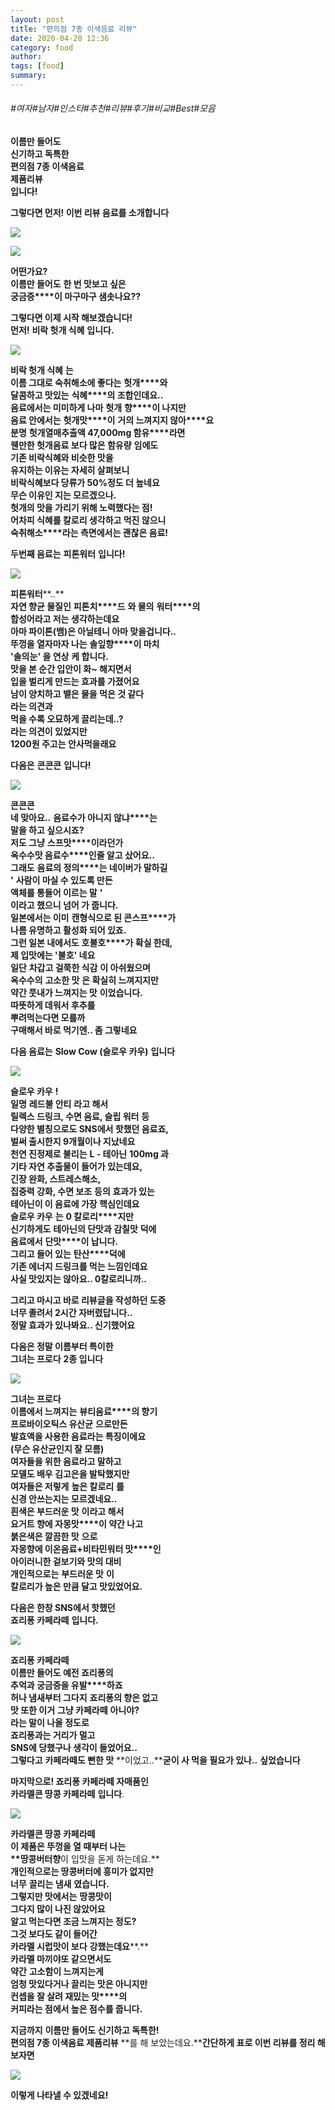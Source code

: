 ```yaml
---
layout: post
title: "편의점 7종 이색음료 리뷰"
date: 2020-04-28 12:36
category: food
author: 
tags: [food]
summary: 
---
```


###### #여자#남자#인스타#추천#리뷰#후기#비교#Best#모음


**이름만 들어도**  
**신기하고 독특한**  
**편의점 7종 이색음료**  
**제품리뷰**  
**입니다!**  
  
**그렇다면 먼저! 이번 리뷰 음료를 소개합니다**  
  

![](https://post-phinf.pstatic.net/MjAxNzAzMjFfMjE4/MDAxNDkwMDI2MDAzNDE2.-9MUQ2OI6tRPy8aYSaCheYXm7_exlZM0RKtF6v-yp2Qg.X8OeUa-DjEKAVYkvY-oZO3N0GaLzgnXv3-Z_XD6u8rUg.PNG/%EA%B0%9C%EC%9A%941.png?type=w1200)

![](https://post-phinf.pstatic.net/MjAxNzAzMjFfMzAg/MDAxNDkwMDI2Mjg0MDYw.GdfY9xWQLsZpk5wpKIUPyvT8QmUr9JUvFB3jV2PFyOkg.Ffffjq4wGMp48d7JTCYa75PTBU0n6K-p4i6UcftjF4Ig.PNG/%EA%B0%9C%EC%9A%942.png?type=w1200)

**어떤가요?**  
**이름만 들어도** **한 번 맛보고 싶은**  
**궁금증****이 마구마구 샘솟나요??**  
  

**그렇다면 이제 시작 해보겠습니다!**  
**먼저!** **비락 헛개 식혜** **입니다.**

![](https://post-phinf.pstatic.net/MjAxNzAzMjFfMTgw/MDAxNDkwMDI4NzEwNjI0.VcD2yzshPwhXgzRDgI4lmBfqRyPioXNoLytiGfyArDwg.VTAWL3EocbjJ_k_VLSPxbd3QPv6-D3W0oAP52mteaz4g.PNG/%ED%97%9B%EA%B0%9C%EA%B0%9C%EC%9A%94%EC%88%98%EC%A0%95.png?type=w1200)

**비락 헛개 식혜** **는**  
**이름 그대로 숙취해소에 좋다는** **헛개****와**  
**달콤하고 맛있는** **식혜****의 조합인데요..**  
**음료에서는 미미하게 나마** **헛개**  **향****이 나지만**  
**음료 안에서는** **헛개맛****이** **거의 느껴지지 않아****요**  
**분명** **헛개열매추출액 47,000mg 함유****라면**  
**웬만한 헛개음료 보다 많은 함유량**  **임에도**  
**기존 비락식혜와 비슷한 맛을**  
**유지하는 이유는 자세히 살펴보니**  
**비락식혜보다 당류가 50%정도 더 높네요**  
**무슨 이유인 지는 모르겠으나.**  
**헛개의 맛을 가리기 위해 노력했다는 점!**  
**어차피 식혜를 칼로리 생각하고 먹진 않으니**  
**숙취해소****라는 측면에서는 괜찮은 음료!**  
  

**두번째 음료는** **피톤워터** **입니다!**  
  

![](https://post-phinf.pstatic.net/MjAxNzAzMjFfMTMg/MDAxNDkwMDM0MjM1MjE1.FBPVHW4PPazt4VPpy7QDgctc7E1bB4NSpBIw0gITjL8g.PWC9WnIuBDXUOIerJZkbEDQfxFiXd6r2hkO_Egf0gNEg.PNG/%ED%94%BC%ED%86%A4%EA%B0%9C%EC%9A%94%EC%88%98%EC%A0%95.png?type=w1200)

**피톤워터****..**  
**자연 향균 물질인** **피톤치****드** **와 물의** **워터****의**  
**합성어라고 저는 생각하는데요**  
**아마 파이톤(뱀)은 아닐테니 아마 맞을겁니다..**  
**뚜껑을 열자마자 나는** **솔잎향****이 마치**  
**'솔의눈' 을 연상** **케 합니다.**  
**맛을 본 순간 입안이 화~ 해지면서**  
**입을 벌리게 만드는 효과를 가졌어요**  
**남이 양치하고 뱉은 물을 먹은 것 같다**  
**라는 의견과**  
**먹을 수록 오묘하게 끌리는데..?**  
**라는 의견이 있었지만**  
**1200원 주고는 안사먹을래요**

**다음은** **콘콘콘** **입니다!**

![](https://post-phinf.pstatic.net/MjAxNzAzMjFfMjQ2/MDAxNDkwMDMyOTUyNzU3.90GSCFSjmZ1TIUTIQl1Ez596CJVLyUq8Rr1UHFSfSzcg.w7w3dT6Kmj5q4oSxetbsryUL7COFdXdu8myFCWgbx8Yg.PNG/%EC%BD%98%EC%BD%98%EC%BD%98%EA%B0%9C%EC%9A%94.png?type=w1200)

**콘콘콘**  
**네 맞아요..** **음료수가 아니지 않냐****는**  
**말을 하고 싶으시죠?**  
**저도 그냥** **스프맛****이라던가**  
**옥수수맛 음료수****인줄 알고 샀어요..**  
**그래도** **음료의 정의****는 네이버가 말하길**  
**'** **사람이 마실 수 있도록 만든**  
**액체를 통들어 이르는 말** **'**  
**이라고 했으니 넘어 가 줍니다.**  
**일본에서는 이미** **캔형식으로 된 콘스프****가**  
**나름 유명하고 활성화 되어 있죠.**  
**그런 일본 내에서도** **호불호****가 확실 한데,**  
**제 입맛에는 '****불호****' 네요**  
**일단** **차갑고 걸쭉한 식감** **이 아쉬웠으며**  
**옥수수의** **고소한 맛** **은 확실히 느껴지지만**  
**약간 풋내가 느껴지는 맛** **이었습니다.**  
**따뜻하게 데워서 후추를**  
**뿌려먹는다면 모를까**  
**구매해서 바로 먹기엔.. 좀 그렇네요**  
  

**다음 음료는** **Slow Cow (슬로우 카우)** **입니다**

![](https://post-phinf.pstatic.net/MjAxNzAzMjFfNjgg/MDAxNDkwMDM0NzI0MDkz.mTinpa5rbIVdCEpIMvlAkFQODO9T2q-rYzxfGpTHmtUg.YkrecTPEt7BsB_7Z0cFNDQ5S3fPq-ItLsA2NS7QADPkg.PNG/%EC%8A%AC%EB%A1%9C%EC%B9%B4%EC%9A%B0_%EA%B0%9C%EC%9A%94.png?type=w1200)

**슬로우 카우** **!**  
**일명** **레드불 안티** **라고 해서**  
**릴렉스 드링크, 수면 음료, 슬립 워터**  **등**  
**다양한 별칭으로도 SNS에서 핫했던 음료죠,**  
**벌써 출시한지 9개월이나 지났네요**  
**천연 진정제로 불리는** **L - 테아닌** **100mg 과**  
**기타 자연 추출물이 들어가 있는데요,**  
**긴장 완화, 스트레스해소,**  
**집중력 강화, 수면 보조**  **등의 효과가 있는**  
**테아닌이 이 음료에 가장 핵심인데요**  
**슬로우 카우** **는** **0 칼로리****지만**  
**신기하게도** **테아닌의 단맛과 감칠맛** **덕에**  
**음료에서** **단맛****이 납니다.**  
**그리고 들어 있는** **탄산****덕에**  
**기존 에너지 드링크를 먹는 느낌인데요**  
**사실 맛있지는 않아요.. 0칼로리니까..**  
  
**그리고 마시고 바로 리뷰글을 작성하던 도중**  
**너무 졸려서 2시간 자버렸답니다..**  
**정말 효과가 있나봐요.. 신기했어요**

**다음은 정말 이름부터 특이한**  
**그녀는 프로다** **2종 입니다**

![](https://post-phinf.pstatic.net/MjAxNzAzMjFfMTgg/MDAxNDkwMDM1ODI2MjQw.5Q0El9c1n1LfFYd3N8cVPUE377WrnG8yWv1vR7Jggycg.yTkn9z4RI3ANa72EIPHoMMjG4OZ3DEYay1yt95iCJWIg.PNG/%EA%B7%B8%EB%85%80%EB%8A%94%ED%94%84%EB%A1%9C%EB%8B%A4_%EA%B0%9C%EC%9A%94.png?type=w1200)

**그녀는 프로다**  
**이름에서 느껴지는** **뷰티음료****의 향기**  
**프로바이오틱스 유산균** **으로만든**  
**발효액을 사용한 음료라는 특징이에요**  
**(****무슨 유산균인지 잘 모름****)**  
**여자들을 위한 음료라고 말하고**  
**모델도 배우 김고은을 발탁했지만**  
**여자들은 저렇게** **높은 칼로리** **를**  
**신경 안쓰는지는 모르겠네요..**  
**흰색은 부드러운 맛** **이라고 해서**  
**요거트 향에 자몽맛****이 약간 나고**  
**붉은색은 깔끔한 맛** **으로**  
**자몽향에 이온음료+비타민워터 맛****인**  
**아이러니한 겉보기와 맛의 대비**  
**개인적으로는** **부드러운 맛** **이**  
**칼로리가 높은 만큼 달고 맛있었어요.**  
  

**다음은 한창 SNS에서 핫했던**  
**죠리퐁 카페라떼** **입니다.**  

![](https://post-phinf.pstatic.net/MjAxNzAzMjFfNjMg/MDAxNDkwMDM2NDk5Nzk5.FMAvD48q0gKBrv6p0AdfiSSIDvZg-JghwrSsh66gT30g.OJlIhVoUeTAOL68K1Uh9cepfgU3BQ3d4ruKjxz2ghuwg.PNG/%EC%A3%A0%EB%A6%AC%ED%90%81%EA%B0%9C%EC%9A%94.png?type=w1200)

**죠리퐁 카페라떼**  
**이름만 들어도 예전 죠리퐁의**  
**추억과 궁금증을 유발****하죠**  
**허나 냄새부터 그다지** **죠리퐁의 향은 없고**  
**맛 또한 이거** **그냥 카페라떼** **아니야?**  
**라는 말이 나올 정도로**  
**죠리퐁과는 거리가 멀고**  
**SNS에 당했구나 생각이 들었어요..**  
**그렇다고** **카페라떼도 뻔한 맛** **이었고..****굳이 사 먹을 필요가 있나..** **싶었습니다**  
  

**마지막으로! 죠리퐁 카페라떼 자매품인**  
**카라멜콘 땅콩 카페라떼** **입니다**.

![](https://post-phinf.pstatic.net/MjAxNzAzMjFfMTIg/MDAxNDkwMDM3MDU2Mjg3.FVmibWH9W_2qio60-j5fjBdkzXWoC7Wlc6rib7rLTfIg.HQjYz2w87bF5S1XkMM54ga0LJ_B3cEIMHtDefsVizpkg.PNG/%EC%B9%B4%EB%9D%BC%EB%A9%9C%EC%BD%98%EB%95%85%EC%BD%A9_%EA%B0%9C%EC%9A%94.png?type=w1200)

****카라멜콘 땅콩 카페라떼**  
****이 제품은 뚜껑을 열 때부터 나는**  
**땅콩버터향****이 입맛을 돋게 하는데요.**  
**개인적으로는 땅콩버터에 흥미가 없지만**  
**너무** **끌리는 냄새** **였습니다.**  
**그렇지만 맛에서는** **땅콩맛이**  
**그다지 많이 나진 않았어요**  
**알고 먹는다면 조금 느껴지는 정도?**  
**그것 보다도 같이 들어간**  
**카라멜 시럽맛이 보다** **강했는데요****.**  
**카라멜 마끼야또 같으면서도**  
**약간** ****고소함이 느껴지는게****  
**엄청 맛있다거나 끌리는 맛은 아니지만**  
**컨셉을 잘 살려 재밌는 맛****의**  
**커피라는 점에서 높은 점수를 줍니다.**

**지금까지** ****이름만 들어도 신기하고 독특한!****  
**편의점 7종 이색음료 제품리뷰** **를 해 보았는데요.****간단하게 표로 이번 리뷰를 정리 해 보자면**

![](https://post-phinf.pstatic.net/MjAxNzAzMjFfMzkg/MDAxNDkwMDg0MzkzMjU2.Ht5LfY-dIaUEnzldY0bZRykcKPBrEF3obCUeulol_osg.8BEutPjRoocUjZ8PZy3siqpeUhAVp1iGzEDyEbM1Sxwg.PNG/%EC%9D%B4%EC%83%89%EC%9D%8C%EB%A3%8C_%ED%91%9C2.png?type=w1200)

**이렇게 나타낼 수 있겠네요!**